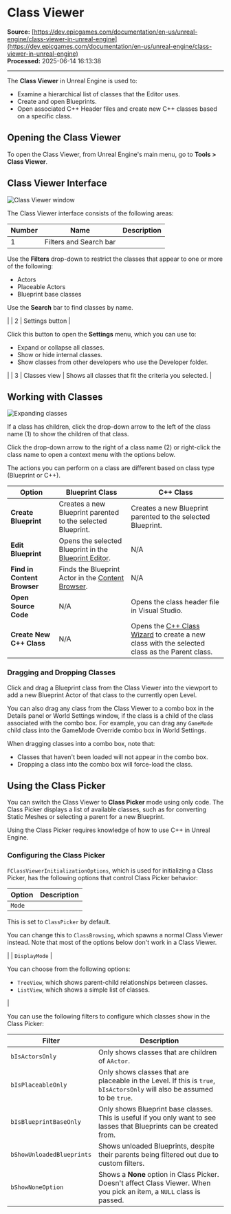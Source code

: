 # Class Viewer

**Source:** [https://dev.epicgames.com/documentation/en-us/unreal-engine/class-viewer-in-unreal-engine](https://dev.epicgames.com/documentation/en-us/unreal-engine/class-viewer-in-unreal-engine)  
**Processed:** 2025-06-14 16:13:38

---

The **Class Viewer** in Unreal Engine is used to:

-   Examine a hierarchical list of classes that the Editor uses.
-   Create and open Blueprints.
-   Open associated C++ Header files and create new C++ classes based on a specific class.

## Opening the Class Viewer

To open the Class Viewer, from Unreal Engine's main menu, go to **Tools > Class Viewer**.

## Class Viewer Interface

![Class Viewer window](https://d1iv7db44yhgxn.cloudfront.net/documentation/images/996bfe7c-c937-4235-b46e-851373e9e4c9/ue5_1-class-viewer-window.png)

The Class Viewer interface consists of the following areas:

| **Number** | **Name** | **Description** |
| --- | --- | --- |
| 1 | Filters and Search bar | 
Use the **Filters** drop-down to restrict the classes that appear to one or more of the following:

-   Actors
-   Placeable Actors
-   Blueprint base classes

Use the **Search** bar to find classes by name.



 |
| 2 | Settings button | 

Click this button to open the **Settings** menu, which you can use to:

-   Expand or collapse all classes.
-   Show or hide internal classes.
-   Show classes from other developers who use the Developer folder.



 |
| 3 | Classes view | Shows all classes that fit the criteria you selected. |

## Working with Classes

![Expanding classes](https://d1iv7db44yhgxn.cloudfront.net/documentation/images/6b198210-c1c3-4dbe-9f43-ccd1b74ae94e/ue5_1-class-viewer-working-with-classes.png)

If a class has children, click the drop-down arrow to the left of the class name (1) to show the children of that class.

Click the drop-down arrow to the right of a class name (2) or right-click the class name to open a context menu with the options below.

The actions you can perform on a class are different based on class type (Blueprint or C++).

| **Option** | **Blueprint Class** | **C++ Class** |
| --- | --- | --- |
| **Create Blueprint** | Creates a new Blueprint parented to the selected Blueprint. | Creates a new Blueprint parented to the selected Blueprint. |
| **Edit Blueprint** | Opens the selected Blueprint in the [Blueprint Editor](/documentation/en-us/unreal-engine/user-interface-reference-for-the-blueprints-visual-scripting-editor-in-unreal-engine). | N/A |
| **Find in Content Browser** | Finds the Blueprint Actor in the [Content Browser](/documentation/en-us/unreal-engine/content-browser-in-unreal-engine). | N/A |
| **Open Source Code** | N/A | Opens the class header file in Visual Studio. |
| **Create New C++ Class** | N/A | Opens the [C++ Class Wizard](/documentation/en-us/unreal-engine/using-the-cplusplus-class-wizard-in-unreal-engine) to create a new class with the selected class as the Parent class. |

### Dragging and Dropping Classes

Click and drag a Blueprint class from the Class Viewer into the viewport to add a new Blueprint Actor of that class to the currently open Level.

You can also drag any class from the Class Viewer to a combo box in the Details panel or World Settings window, if the class is a child of the class associated with the combo box. For example, you can drag any `GameMode` child class into the GameMode Override combo box in World Settings.

When dragging classes into a combo box, note that:

-   Classes that haven't been loaded will not appear in the combo box.
-   Dropping a class into the combo box will force-load the class.

## Using the Class Picker

You can switch the Class Viewer to **Class Picker** mode using only code. The Class Picker displays a list of available classes, such as for converting Static Meshes or selecting a parent for a new Blueprint.

Using the Class Picker requires knowledge of how to use C++ in Unreal Engine.

### Configuring the Class Picker

`FClassViewerInitializationOptions`, which is used for initializing a Class Picker, has the following options that control Class Picker behavior:

| **Option** | **Description** |
| --- | --- |
| `Mode` | 
This is set to `ClassPicker` by default.

You can change this to `ClassBrowsing`, which spawns a normal Class Viewer instead. Note that most of the options below don't work in a Class Viewer.



 |
| `DisplayMode` | 

You can choose from the following options:

-   `TreeView`, which shows parent-child relationships between classes.
-   `ListView`, which shows a simple list of classes.



 |

You can use the following filters to configure which classes show in the Class Picker:

| **Filter** | **Description** |
| --- | --- |
| `bIsActorsOnly` | Only shows classes that are children of `AActor`. |
| `bIsPlaceableOnly` | Only shows classes that are placeable in the Level. If this is `true`, `bIsActorsOnly` will also be assumed to be `true`. |
| `bIsBlueprintBaseOnly` | Only shows Blueprint base classes. This is useful if you only want to see lasses that Blueprints can be created from. |
| `bShowUnloadedBlueprints` | Shows unloaded Blueprints, despite their parents being filtered out due to custom filters. |
| `bShowNoneOption` | Shows a **None** option in Class Picker. Doesn't affect Class Viewer. When you pick an item, a `NULL` class is passed. |
